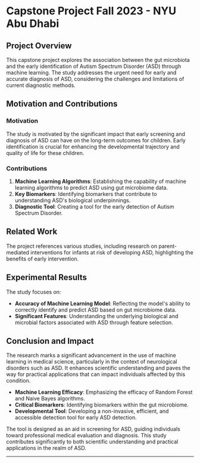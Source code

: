 # Capstone Project Fall 2023 - NYU Abu Dhabi

## Project Overview
This capstone project explores the association between the gut microbiota and the early identification of Autism Spectrum Disorder (ASD) through machine learning. The study addresses the urgent need for early and accurate diagnosis of ASD, considering the challenges and limitations of current diagnostic methods.

## Motivation and Contributions
### Motivation
The study is motivated by the significant impact that early screening and diagnosis of ASD can have on the long-term outcomes for children. Early identification is crucial for enhancing the developmental trajectory and quality of life for these children.

### Contributions
1. **Machine Learning Algorithms**: Establishing the capability of machine learning algorithms to predict ASD using gut microbiome data.
2. **Key Biomarkers**: Identifying biomarkers that contribute to understanding ASD's biological underpinnings.
3. **Diagnostic Tool**: Creating a tool for the early detection of Autism Spectrum Disorder.

## Related Work
The project references various studies, including research on parent-mediated interventions for infants at risk of developing ASD, highlighting the benefits of early intervention.

## Experimental Results
The study focuses on:
- **Accuracy of Machine Learning Model**: Reflecting the model's ability to correctly identify and predict ASD based on gut microbiome data.
- **Significant Features**: Understanding the underlying biological and microbial factors associated with ASD through feature selection.

## Conclusion and Impact
The research marks a significant advancement in the use of machine learning in medical science, particularly in the context of neurological disorders such as ASD. It enhances scientific understanding and paves the way for practical applications that can impact individuals affected by this condition.

- **Machine Learning Efficacy**: Emphasizing the efficacy of Random Forest and Naive Bayes algorithms.
- **Critical Biomarkers**: Identifying biomarkers within the gut microbiome.
- **Developmental Tool**: Developing a non-invasive, efficient, and accessible detection tool for early ASD detection.

The tool is designed as an aid in screening for ASD, guiding individuals toward professional medical evaluation and diagnosis. This study contributes significantly to both scientific understanding and practical applications in the realm of ASD.

---


